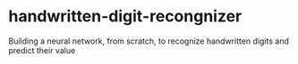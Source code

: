 # handwritten-digit-recongnizer
Building a neural network, from scratch, to recognize handwritten digits and predict their value
